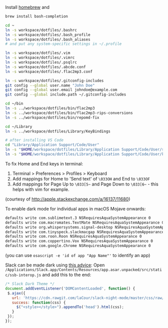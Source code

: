 Install [homebrew](https://brew.sh/) and
```bash
brew install bash-completion
```

```bash
cd ~
ln -s workspace/dotfiles/.bashrc
ln -s workspace/dotfiles/.bash_profile
ln -s workspace/dotfiles/.bash_aliases
# and put any system-specific settings in ~/.profile

ln -s workspace/dotfiles/.vim
ln -s workspace/dotfiles/.vimrc
ln -s workspace/dotfiles/.psqlrc
ln -s workspace/dotfiles/.abcde.conf
ln -s workspace/dotfiles/.flac2mp3.conf

ln -s workspace/dotfiles/.gitconfig-includes
git config --global user.name "John Doe"
git config --global user.email johndoe@example.com
git config --global include.path ~/.gitconfig-includes

cd ~/bin
ln -s ../workspace/dotfiles/bin/flac2mp3
ln -s ../workspace/dotfiles/bin/flac2mp3-rips-conversions
ln -s ../workspace/dotfiles/bin/repomd-fix

cd ~/Library
ln -s ../workspace/dotfiles/Library/KeyBindings

# after installing VS Code
cd "Library/Application Support/Code/User"
ln -s "$HOME/workspace/dotfiles/Library/Application Support/Code/User/settings.json"
ln -s "$HOME/workspace/dotfiles/Library/Application Support/Code/User/keybindings.json"
```

To fix Home and End keys in terminal:

1. Terminal > Preferences > Profiles > Keyboard
2. Add mappings for Home to 'Send text' of `\033OH` and End to `\033OF`
3. Add mappings for Page Up to `\033[5~` and Page Down to `\033[6~` - this helps with vim for example.

(courtesy of http://apple.stackexchange.com/a/16137/11680)


To enable dark mode for individual apps in macOS Mojave onwards:
```bash
defaults write com.sublimetext.3 NSRequiresAquaSystemAppearance 0
defaults write com.macromates.TextMate NSRequiresAquaSystemAppearance 0
defaults write org.whispersystems.signal-desktop NSRequiresAquaSystemAppearance 0
defaults write com.tinyspeck.slackmacgap NSRequiresAquaSystemAppearance 0
defaults write com.roon.Roon NSRequiresAquaSystemAppearance 0
defaults write com.coppertino.Vox NSRequiresAquaSystemAppearance 0
defaults write com.google.Chrome NSRequiresAquaSystemAppearance 0
```
(you can use `osascript -e 'id of app "App Name"'` to identify an app)

Slack can be made dark using [this advice](https://superuser.com/a/1344566/66606):
Open `/Applications/Slack.app/Contents/Resources/app.asar.unpacked/src/static/ssb-interop.js`
and add this to the end:
```js
/* Slack Dark Theme */
document.addEventListener('DOMContentLoaded', function() {
 $.ajax({
   url: 'https://cdn.rawgit.com/laCour/slack-night-mode/master/css/raw/black.css',
   success: function(css) {
     $("<style></style>").appendTo('head').html(css);
   }
 });
});
```

